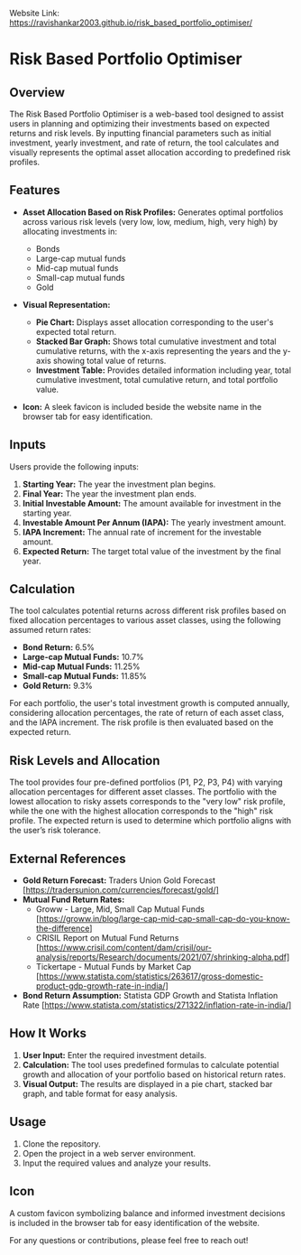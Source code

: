 Website Link: https://ravishankar2003.github.io/risk_based_portfolio_optimiser/

# Risk Based Portfolio Optimiser

## Overview

The Risk Based Portfolio Optimiser is a web-based tool designed to assist users in planning and optimizing their investments based on expected returns and risk levels. By inputting financial parameters such as initial investment, yearly investment, and rate of return, the tool calculates and visually represents the optimal asset allocation according to predefined risk profiles.

## Features

- **Asset Allocation Based on Risk Profiles:** Generates optimal portfolios across various risk levels (very low, low, medium, high, very high) by allocating investments in:
  - Bonds
  - Large-cap mutual funds
  - Mid-cap mutual funds
  - Small-cap mutual funds
  - Gold

- **Visual Representation:**
  - **Pie Chart:** Displays asset allocation corresponding to the user's expected total return.
  - **Stacked Bar Graph:** Shows total cumulative investment and total cumulative returns, with the x-axis representing the years and the y-axis showing total value of returns.
  - **Investment Table:** Provides detailed information including year, total cumulative investment, total cumulative return, and total portfolio value.

- **Icon:** A sleek favicon is included beside the website name in the browser tab for easy identification.

## Inputs

Users provide the following inputs:

1. **Starting Year:** The year the investment plan begins.
2. **Final Year:** The year the investment plan ends.
3. **Initial Investable Amount:** The amount available for investment in the starting year.
4. **Investable Amount Per Annum (IAPA):** The yearly investment amount.
5. **IAPA Increment:** The annual rate of increment for the investable amount.
6. **Expected Return:** The target total value of the investment by the final year.

## Calculation

The tool calculates potential returns across different risk profiles based on fixed allocation percentages to various asset classes, using the following assumed return rates:

- **Bond Return:** 6.5%
- **Large-cap Mutual Funds:** 10.7%
- **Mid-cap Mutual Funds:** 11.25%
- **Small-cap Mutual Funds:** 11.85%
- **Gold Return:** 9.3%

For each portfolio, the user's total investment growth is computed annually, considering allocation percentages, the rate of return of each asset class, and the IAPA increment. The risk profile is then evaluated based on the expected return.

## Risk Levels and Allocation

The tool provides four pre-defined portfolios (P1, P2, P3, P4) with varying allocation percentages for different asset classes. The portfolio with the lowest allocation to risky assets corresponds to the "very low" risk profile, while the one with the highest allocation corresponds to the "high" risk profile. The expected return is used to determine which portfolio aligns with the user’s risk tolerance.

## External References

- **Gold Return Forecast:** Traders Union Gold Forecast [https://tradersunion.com/currencies/forecast/gold/]
- **Mutual Fund Return Rates:**
  - Groww - Large, Mid, Small Cap Mutual Funds [https://groww.in/blog/large-cap-mid-cap-small-cap-do-you-know-the-difference]
  - CRISIL Report on Mutual Fund Returns [https://www.crisil.com/content/dam/crisil/our-analysis/reports/Research/documents/2021/07/shrinking-alpha.pdf]
  - Tickertape - Mutual Funds by Market Cap [https://www.statista.com/statistics/263617/gross-domestic-product-gdp-growth-rate-in-india/]
- **Bond Return Assumption:** Statista GDP Growth and Statista Inflation Rate [https://www.statista.com/statistics/271322/inflation-rate-in-india/]

## How It Works

1. **User Input:** Enter the required investment details.
2. **Calculation:** The tool uses predefined formulas to calculate potential growth and allocation of your portfolio based on historical return rates.
3. **Visual Output:** The results are displayed in a pie chart, stacked bar graph, and table format for easy analysis.

## Usage

1. Clone the repository.
2. Open the project in a web server environment.
3. Input the required values and analyze your results.

## Icon

A custom favicon symbolizing balance and informed investment decisions is included in the browser tab for easy identification of the website.

For any questions or contributions, please feel free to reach out!
